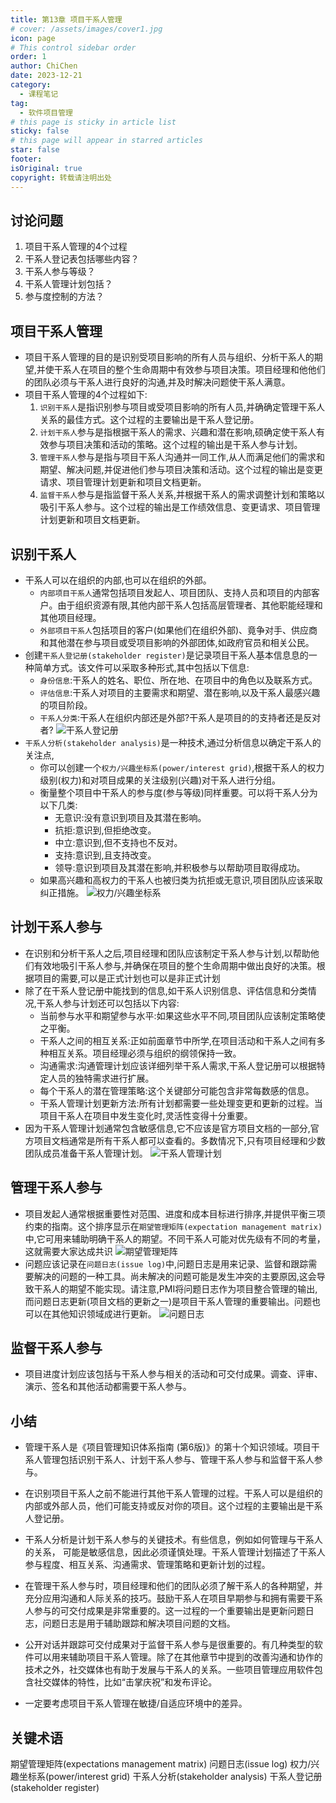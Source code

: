 ```yaml
---
title: 第13章 项目干系人管理
# cover: /assets/images/cover1.jpg
icon: page
# This control sidebar order
order: 1
author: ChiChen
date: 2023-12-21
category:
  - 课程笔记
tag:
  - 软件项目管理
# this page is sticky in article list
sticky: false
# this page will appear in starred articles
star: false
footer: 
isOriginal: true
copyright: 转载请注明出处
---
```


## 讨论问题

1. 项目干系人管理的4个过程
2. 干系人登记表包括哪些内容？
3. 干系人参与等级？
4. 干系人管理计划包括？
5. 参与度控制的方法？

## 项目干系人管理

- 项目干系人管理的目的是识别受项目影响的所有人员与组织、分析干系人的期望,并使干系人在项目的整个生命周期中有效参与项目决策。项目经理和他他们的团队必须与干系人进行良好的沟通,并及时解决问题使干系人满意。
- 项目干系人管理的4个过程如下:
    1. `识别干系人`是指识别参与项目或受项目影响的所有人员,并确确定管理干系人关系的最佳方式。这个过程的主要输出是干系人登记册。
    2. `计划干系人`参与是指根据干系人的需求、兴趣和潜在影响,硕确定使干系人有效参与项目决策和活动的策略。这个过程的输出是干系人参与计划。
    3. `管理干系人`参与是指与项目干系人沟通并一同工作,从人而满足他们的需求和期望、解决问题,并促进他们参与项目决策和活动。这个过程的输出是变更请求、项目管理计划更新和项目文档更新。
    4. `监督干系人`参与是指监督干系人关系,并根据干系人的需求调整计划和策略以吸引干系人参与。这个过程的输出是工作绩效信息、变更请求、项目管理计划更新和项目文档更新。

## 识别干系人

- 干系人可以在组织的内部,也可以在组织的外部。
  - `内部项目干系人`通常包括项目发起人、项目团队、支持人员和项目的内部客户。由于组织资源有限,其他内部干系人包括高层管理者、其他职能经理和其他项目经理。
  - `外部项目干系人`包括项目的客户(如果他们在组织外部)、竟争对手、供应商和其他潜在参与项目或受项目影响的外部团体,如政府官员和相关公民。
- 创建`干系人登记册(stakeholder register)`是记录项目干系人基本信息息的一种简单方式。该文件可以采取多种形式,其中包括以下信息:
  - `身份信息`:干系人的姓名、职位、所在地、在项目中的角色以及联系方式。
  - `评估信息`:干系人对项目的主要需求和期望、潜在影响,以及干系人最感兴趣的项目阶段。
  - `干系人分类`:干系人在组织内部还是外部?干系人是项目的的支持者还是反对者?
![干系人登记册](images/第13章项目干系人管理/image.png)
- `干系人分析(stakeholder analysis)`是一种技术,通过分析信息以确定干系人的关注点,
  - 你可以创建一个`权力/兴趣坐标系(power/interest grid)`,根据干系人的权力级别(权力)和对项目成果的关注级别(兴趣)对干系人进行分组。
  - 衡量整个项目中干系人的参与度(参与等级)同样重要。可以将干系人分为以下几类:
    - 无意识:没有意识到项目及其潜在影响。
    - 抗拒:意识到,但拒绝改变。
    - 中立:意识到,但不支持也不反对。
    - 支持:意识到,且支持改变。
    - 领导:意识到项目及其潜在影响,并积极参与以帮助项目取得成功。
  - 如果高兴趣和高权力的干系人也被归类为抗拒或无意识,项目团队应该采取纠正措施。
![权力/兴趣坐标系](images/第13章项目干系人管理/image-1.png)

## 计划干系人参与

- 在识别和分析干系人之后,项目经理和团队应该制定干系人参与计划,以帮助他们有效地吸引干系人参与,并确保在项目的整个生命周期中做出良好的决策。根据项目的需要,可以是正式计划也可以是非正式计划
- 除了在干系人登记册中能找到的信息,如干系人识别信息、评估信息和分类情况,干系人参与计划还可以包括以下内容:
  - 当前参与水平和期望参与水平:如果这些水平不同,项目团队应该制定策略使之平衡。
  - 干系人之间的相互关系:正如前面章节中所学,在项目活动和干系人之间有多种相互关系。项目经理必须与组织的纲领保持一致。
  - 沟通需求:沟通管理计划应该详细列举干系人需求,干系人登记册可以根据特定人员的独特需求进行扩展。
  - 每个干系人的潜在管理策略:这个关键部分可能包含非常每数感的信息。
  - 干系人管理计划更新方法:所有计划都需要一些处理变更和更新的过程。当项目干系人在项目中发生变化时,灵活性变得十分重要。
- 因为干系人管理计划通常包含敏感信息,它不应该是官方项目文档的一部分,官方项目文档通常是所有干系人都可以查看的。多数情况下,只有项目经理和少数团队成员准备干系人管理计划。
![干系人管理计划](images/第13章项目干系人管理/image-2.png)

## 管理干系人参与

- 项目发起人通常根据重要性对范围、进度和成本目标进行排序,并提供平衡三项约束的指南。这个排序显示在`期望管理矩阵(expectation management matrix)`中,它可用来辅助明确干系人的期望。不同干系人可能对优先级有不同的考量，这就需要大家达成共识
![期望管理矩阵](images/第13章项目干系人管理/image-3.png)
- 问题应该记录在`问题日志(issue log)`中,问题日志是用来记录、监督和跟踪需要解决的问题的一种工具。尚未解决的问题可能是发生冲突的主要原因,这会导致干系人的期望不能实现。请注意,PMI将问题日志作为项目整合管理的输出,而问题日志更新(项目文档的更新之一)是项目干系人管理的重要输出。问题也可以在其他知识领域成进行更新。
![问题日志](images/第13章项目干系人管理/image-4.png)

## 监督干系人参与

- 项目进度计划应该包括与干系人参与相关的活动和可交付成果。调查、评审、演示、签名和其他活动都需要干系人参与。

## 小结

- 管理干系人是《项目管理知识体系指南 (第6版)》的第十个知识领域。项目干系人管理包括识别干系人、计划干系人参与、管理干系人参与和监督干系人参与。

- 在识别项目干系人之前不能进行其他干系人管理的过程。干系人可以是组织的内部或外部人员，他们可能支持或反对你的项目。这个过程的主要输出是干系人登记册。

- 干系人分析是计划干系人参与的关键技术。有些信息，例如如何管理与干系人的关系， 可能是敏感信息，因此必须谨慎处理。干系人管理计划描述了干系人参与程度、相互关系、沟通需求、管理策略和更新计划的过程。

- 在管理干系人参与时，项目经理和他们的团队必须了解干系人的各种期望，并充分应用沟通和人际关系的技巧。鼓励干系人在项目早期参与和拥有需要干系人参与的可交付成果是非常重要的。这一过程的一个重要输出是更新问题日志，问题日志是用于辅助跟踪和解决项目问题的文档。

- 公开对话并跟踪可交付成果对于监督干系人参与是很重要的。有几种类型的软件可以用来辅助项目干系人管理。除了在其他章节中提到的改善沟通和协作的技术之外，社交媒体也有助于发展与干系人的关系。一些项目管理应用软件包含社交媒体的特性，比如“击掌庆祝”和发布评论。

- 一定要考虑项目干系人管理在敏捷/自适应环境中的差异。

## 关键术语

期望管理矩阵(expectations management matrix)
问题日志(issue log)
权力/兴趣坐标系(power/interest grid)
干系人分析(stakeholder analysis)
干系人登记册(stakeholder register)
